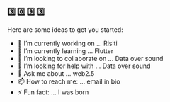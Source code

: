 ### 3️⃣ 0️⃣ 9️⃣ 3️⃣




Here are some ideas to get you started:

- 🔭 I’m currently working on ... Risiti
- 🌱 I’m currently learning ... Flutter
- 👯 I’m looking to collaborate on ... Data over sound
- 🤔 I’m looking for help with ... Data over sound
- 💬 Ask me about ... web2.5
- 📫 How to reach me: ... email in bio
- ⚡ Fun fact: ... I was born 
